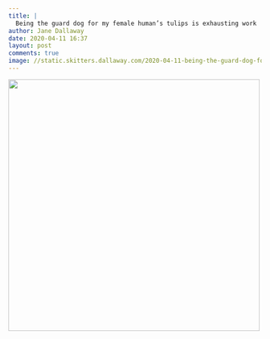 ```yaml
---
title: |
  Being the guard dog for my female human’s tulips is exhausting work
author: Jane Dallaway
date: 2020-04-11 16:37
layout: post
comments: true
image: //static.skitters.dallaway.com/2020-04-11-being-the-guard-dog-for-my-female-human-s-tulips-is-exhausting-work-thumb-1-IMG-0462.JPG
---
```


<div>
        <a href="//static.skitters.dallaway.com/2020-04-11-being-the-guard-dog-for-my-female-human-s-tulips-is-exhausting-work-fullsize-1-IMG-0462.JPG">
          <img src="//static.skitters.dallaway.com/2020-04-11-being-the-guard-dog-for-my-female-human-s-tulips-is-exhausting-work-thumb-1-IMG-0462.JPG" width="500" height="500"/>
        </a>
      </div>


  
      